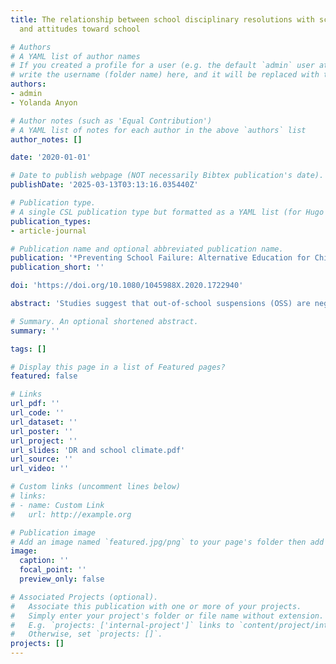 ```yaml
---
title: The relationship between school disciplinary resolutions with school climate
  and attitudes toward school

# Authors
# A YAML list of author names
# If you created a profile for a user (e.g. the default `admin` user at `content/authors/admin/`), 
# write the username (folder name) here, and it will be replaced with their full name and linked to their profile.
authors:
- admin
- Yolanda Anyon

# Author notes (such as 'Equal Contribution')
# A YAML list of notes for each author in the above `authors` list
author_notes: []

date: '2020-01-01'

# Date to publish webpage (NOT necessarily Bibtex publication's date).
publishDate: '2025-03-13T03:13:16.035440Z'

# Publication type.
# A single CSL publication type but formatted as a YAML list (for Hugo requirements).
publication_types:
- article-journal

# Publication name and optional abbreviated publication name.
publication: '*Preventing School Failure: Alternative Education for Children and Youth*'
publication_short: ''

doi: 'https://doi.org/10.1080/1045988X.2020.1722940'

abstract: 'Studies suggest that out-of-school suspensions (OSS) are negatively associated with student perceptions of school climate and attitudes toward school. However, this relationship has not been considered in the case of disciplinary approaches such as restorative practices (RP) and in-school suspensions (ISS). Using a sample of 30,799 secondary school students from a large urban school district, student-level survey data were matched with discipline records to investigate whether the type of disciplinary resolution received was related to student perceptions of disciplinary structure, supportive relationships, school bonding, disengagement, and safety. The findings of the current study suggest that students who received suspensions generally had worse perceptions of school climate and more negative attitudes toward school than their peers without a record of discipline incidents.'

# Summary. An optional shortened abstract.
summary: ''

tags: []

# Display this page in a list of Featured pages?
featured: false

# Links
url_pdf: ''
url_code: ''
url_dataset: ''
url_poster: ''
url_project: ''
url_slides: 'DR and school climate.pdf'
url_source: ''
url_video: ''

# Custom links (uncomment lines below)
# links:
# - name: Custom Link
#   url: http://example.org

# Publication image
# Add an image named `featured.jpg/png` to your page's folder then add a caption below.
image:
  caption: ''
  focal_point: ''
  preview_only: false

# Associated Projects (optional).
#   Associate this publication with one or more of your projects.
#   Simply enter your project's folder or file name without extension.
#   E.g. `projects: ['internal-project']` links to `content/project/internal-project/index.md`.
#   Otherwise, set `projects: []`.
projects: []
---
```

